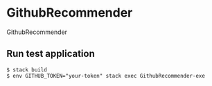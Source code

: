 # GithubRecommender

GithubRecommender

## Run test application

```
$ stack build
$ env GITHUB_TOKEN="your-token" stack exec GithubRecommender-exe
```
